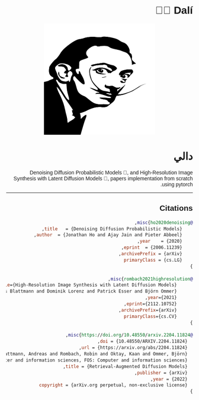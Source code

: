 # Dalí 👨‍🎨
<p align="center">
  <img src="https://github.com/Esmail-ibraheem/Dali/blob/main/Dali.jpg" alt="Your Image Description" width="300" height=300">
</p>

<!DOCTYPE html>
<html lang="ar">
<head>
<meta charset="UTF-8">
<meta name="viewport" content="width=device-width, initial-scale=1.0">
<title>Arabic Font Example</title>
<style>
  body {
    font-family: 'https://github.com/Esmail-ibraheem/Dali/blob/main/alfont_com_ArefRuqaa-Bold.ttf', sans-serif; /* Replace 'Your Arabic Font' with the name of the font you chose */
    direction: rtl; /* Set text direction to right-to-left for Arabic */
  }
</style>
</head>
<body>

<h1>دالي</h1>

</body>
</html>


Denoising Diffusion Probabilistic Models 🎨, and High-Resolution Image Synthesis with Latent Diffusion Models 🧨, papers implementation from scratch using pytorch.

---

## Citations

```BibTeX 
@misc{ho2020denoising,
    title   = {Denoising Diffusion Probabilistic Models},
    author  = {Jonathan Ho and Ajay Jain and Pieter Abbeel},
    year    = {2020},
    eprint  = {2006.11239},
    archivePrefix = {arXiv},
    primaryClass = {cs.LG}
}

@misc{rombach2021highresolution,
      title={High-Resolution Image Synthesis with Latent Diffusion Models}, 
      author={Robin Rombach and Andreas Blattmann and Dominik Lorenz and Patrick Esser and Björn Ommer},
      year={2021},
      eprint={2112.10752},
      archivePrefix={arXiv},
      primaryClass={cs.CV}
}

@misc{https://doi.org/10.48550/arxiv.2204.11824,
  doi = {10.48550/ARXIV.2204.11824},
  url = {https://arxiv.org/abs/2204.11824},
  author = {Blattmann, Andreas and Rombach, Robin and Oktay, Kaan and Ommer, Björn},
  keywords = {Computer Vision and Pattern Recognition (cs.CV), FOS: Computer and information sciences, FOS: Computer and information sciences},
  title = {Retrieval-Augmented Diffusion Models},
  publisher = {arXiv},
  year = {2022},  
  copyright = {arXiv.org perpetual, non-exclusive license}
}

```


